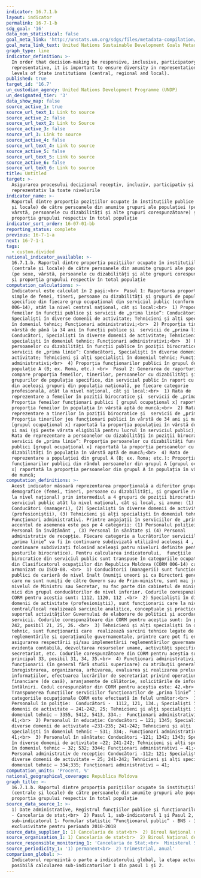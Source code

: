 ```yaml
---
indicator: 16.7.1.b
layout: indicator
permalink: 16-7-1-b
sdg_goal: '16'
data_non_statistical: false
goal_meta_link: 'http://unstats.un.org/sdgs/files/metadata-compilation/Metadata-Goal-16.pdf'
goal_meta_link_text: United Nations Sustainable Development Goals Metadata (PDF 4.0 MB)
graph_type: line
indicator_definition: >-
  In order that decision-making be responsive, inclusive, participatory and
  representative, it is important to ensure diversity in representation at all
  levels of State institutions (central, regional and local).
published: true
target_id: '16.7'
un_custodian_agency: United Nations Development Programme (UNDP)
un_designated_tier: '3'
data_show_map: false
source_active_1: true
source_url_text_1: Link to source
source_active_2: false
source_url_text_2: Link to Source
source_active_3: false
source_url_3: Link to source
source_active_4: false
source_url_text_4: Link to source
source_active_5: false
source_url_text_5: Link to source
source_active_6: false
source_url_text_6: Link to source
title: Untitled
target: >-
  Asigurarea procesului decizional receptiv, incluziv, participativ și
  reprezentativ la toate nivelurile
indicator_name: >-
  Raportul dintre proporția pozițiilor ocupate în instituțiile publice (centrale
  și locale) de către persoanele din anumite grupuri ale populației (pe sexe,
  vârstă, persoanele cu dizabilități și alte grupuri corespunzătoare) și
  proporția grupului respectiv în total populație
indicator_sort_order: 16-07-01-bb
reporting_status: complete
previous: 16-7-1-a
next: 16-7-1-1
tags:
  - custom.divided
national_indicator_available: >-
  16.7.1.b. Raportul dintre proporția pozițiilor ocupate în instituțiile publice
  (centrale și locale) de către persoanele din anumite grupuri ale populației
  (pe sexe, vârstă, persoanele cu dizabilități și alte grupuri corespunzătoare)
  și proporția grupului respectiv în total populație
computation_calculations: >-
  Indicatorul este calculat în 2 pași:<br>  Pasul 1: Raportarea proporțiilor
  simple de femei, tineri, persoane cu dizabilități și grupuri de populație
  specifice din fiecare grup ocupațional din serviciul public (conform CORM
  006-14), atât la nivel central național, cât și local:<br>  1) Proporția
  femeilor în funcții publice și servicii de „prima linie”: Conducători,
  Specialiști în diverse domenii de activitate; Tehnicieni și alți specialiști
  în domeniul tehnic; Funcționari administrativi;<br>  2) Proporția tinerilor în
  vârstă de până la 34 ani în funcții publice și  servicii de „prima linie”:
  Conducători, Specialiști în diverse domenii de activitate; Tehnicieni și alți
  specialiști în domeniul tehnic; Funcționari administrativi;<br>  3) Proporția
  persoanelor cu dizabilități în funcții publice în poziții birocratice și 
  servicii de „prima linie”: Conducători, Specialiști în diverse domenii de
  activitate; Tehnicieni și alți specialiști în domeniul tehnic; Funcționari
  administrativi;<br>  4) Proporția funcționarilor publici în grupul de
  populație A (B; ex. Roma, etc.) <br>  Pasul 2: Generarea de raporturi care să
  compare proporția femeilor, tinerilor, persoanelor cu dizabilități și
  grupurilor de populație specifice, din serviciul public în raport cu proporția
  din aceleași grupuri din populația națională, pe fiecare categorie
  profesională, atât la nivel național, cât și local:<br>  1) Rata de
  reprezentare a femeilor în poziții birocratice și  servicii de „prima linie”:
  Proporția femeilor funcționari publici [ grupul ocupațional x] raportată la
  proporția femeilor în populația în vârstă aptă de muncă;<br>  2) Rata de
  reprezentare a tinerilor în poziții birocratice și  servicii de „prima linie”:
  Proporția tinerilor jos funcționari publici în vârstă de 34 ani și mai jos
  [grupul ocupațional x] raportată la proporția populației în vârstă de 34 ani
  și mai (și peste vârsta eligibilă pentru lucrul în serviciul public);<br>  3)
  Rata de reprezentare a persoanelor cu dizabilități în poziții birocratice și 
  servicii de „prima linie”: Proporția persoanelor cu dizabilități funcționari
  publici [grupul ocupațional x] raportată la proporția persoanelor cu
  dizabilități în populația în vârstă aptă de muncă;<br>  4) Rata de
  reprezentare a populației din grupul A (B; ex. Roma; etc.): Proporția
  funcționarilor publici din rândul persoanelor din grupul A [grupul ocupațional
  x] raportată la proporția persoanelor din grupul A în populația în vârstă aptă
  de muncă;
computation_definitions: >-
  Acest indicator măsoară reprezentarea proporțională a diferitor grupuri
  demografice (femei, tineri, persoane cu dizabilități, și grupurile relevante
  la nivel național) prin intermediul a 4 grupuri de poziții birocratice în
  serviciul public atât la nivel național, cât și local, și anume: (1)
  Conducători (manageri), (2) Specialiști în diverse domenii de activitate
  (profesioniștii), (3) Tehnicieni și alți specialiști în domeniul tehnic și (4)
  Funcționari administrativi. Printre angajații în serviciilor de „prima-linie”
  accentul de asemenea este pus pe 4 categorii: (1) Personalul poliției , (2)
  Personal în învățământ , (3) Personal în sănătate și (4) Personal
  administrativ de recepție. Fiecare categorie a lucrătorilor serviciilor de
  „prima linie” va fi în continuare subdivizată utilizând aceleași 4 , în
  continuare subdivizați folosind aceleași patru niveluri definite pentru
  posturile birocratice). Pentru calcularea indicatorului,  funcțiile
  birocratice din serviciul public sunt transpuse în categoriile ocupaționale
  din Clasificatorul ocupațiilor din Republica Moldova (CORM 006-14) care este
  armonizat cu ISCO-08. <br>  1) Conducătorii (managerii) sunt funcționarii
  publici de carieră de nivel înalt (numiți uneori și ca Directori generali),
  care nu sunt numiți de către Guvern sau de Prim-ministru, sunt mai jos de
  nivelul de Ministru sau Secretar, nu fac parte din cabinetul de miniștri, și
  nici din grupul conducătorilor de nivel inferior. Codurile corespunzătoare din
  CORM pentru aceștia sunt: 1112, 1120, 112 .<br>  2) Specialiști în diverse
  domenii de activitate (profesioniștii), sunt funcționarii care la nivel
  central/local realizează sarcinile analitice, conceptuale și practice pentru
  suportul activităților Guvernului de elaborare de politici și acordare de
  servicii. Codurile corespunzătoare din CORM pentru aceștia sunt: în principal
  242, posibil 21, 25, 26. <br>  3) Tehnicieni și alți specialiști în domeniul
  tehnic, sunt funcționarii care  realizează sarcini tehnice legate de
  reglementările și operațiunile guvernamentale, printre care pot fi enumerate:
  asigurarea respectării și/sau implementării reglementărilor guvernamentale,
  evidența contabilă, dezvoltarea resurselor umane, activități specifice de
  secretariat, etc. Codurile corespunzătoare din CORM pentru aceștia sunt: în
  principal 33, posibil 31, 34, 35.<br>  4) Funcționari administrativi, sunt
  funcționarii (în general fără studii superioare) cu atribuții generale în
  înregistrarea, organizarea, arhivarea, evaluarea și realizarea prelucrarea
  informațiilor, efectuarea lucrărilor de secretariat privind operațiunile
  financiare (de casă), aranjamente de călătorie, solicitările de informații și
  întâlniri. Codul corespunzător din CORM pentru aceștia este: 42.<br> 
  Transpunerea funcțiilor serviciilor funcționarilor de „prima linie” în
  categoriile ocupaționale CORM este efectuată în felul următor:<br>  1)
  Personalul în poliție:  Conducători -  1112, 121, 134.; Specialiști în diverse
  domenii de activitate – 241-242, 25; Tehnicieni și alți specialiști în
  domeniul tehnic – 3355, 5412, 5413, 334.;  Funcționari administrativi –
  41;<br>  2) Personalul în educație: Conducători – 121; 1345; Specialiști în
  diverse domenii de activitate –231-235; 241-242; Tehnicieni și alți
  specialiști în domeniul tehnic – 531; 334;. Funcționari administrativi –
  41;<br>  3) Personalul în sănătate: Conducători -121; 1342; 1343; Specialiști
  în diverse domenii de activitate –22; 241-242; Tehnicieni și alți specialiști
  în domeniul tehnic – 32; 532; 3344; Funcționari administrativi – 41;<br>  4)
  Personal administrativ de recepție: Conducători -112; 121; Specialiști în
  diverse domenii de activitate – 25; 241-242; Tehnicieni și alți specialiști în
  domeniul tehnic – 334;335; Funcționari administrativi – 41;
computation_units: 'Procent, %'
national_geographical_coverage: Republica Moldova
graph_title: >-
  16.7.1.b. Raportul dintre proporția pozițiilor ocupate în instituțiile publice
  (centrale și locale) de către persoanele din anumite grupuri ale populației și
  proporția grupului respectiv în total populație
source_data_source_1: >-
  1) Date administrative, Registrul funcțiilor publice și funcționarilor publici
  - Cancelaria de stat;<br>  2) Pasul 1, sub-indicatorul 1 și Pasul 2,
  sub-indicatorul 1- Formular statistic ”Funcționarul public” - BNS - în
  exclusivitate pentru perioada 2010-2018
source_data_supplier_1: 1) Cancelaria de stat<br>  2) Biroul Național de Statistică
source_organisation_1: 1) Cancelaria de stat<br>  2) Biroul Național de Statistică
source_responsible_monitoring_1: 'Cancelaria de Stat;<br>  Ministerul Sănătății, Muncii și Protecției Sociale'
source_periodicity_1: '1) permanent<br>  2) trimestrial, anual'
comparison_global: >-
  Indicatorul reprezintă o parte a indicatorului global, la etapa actuală fiind
  posibilă calcularea sub-indicatorilor 1 din pasul 1 și 2.
---
```

